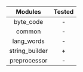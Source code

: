 | Modules        | Tested |
| :---:          | :---:  |
| byte_code      | -      |
| common         | -      |
| lang_words     | -      |
| string_builder | +      |
| preprocessor   | -      |